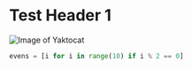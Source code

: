 # Test Header 1

![Image of Yaktocat](https://octodex.github.com/images/yaktocat.png)

```python
evens = [i for i in range(10) if i % 2 == 0]
```
